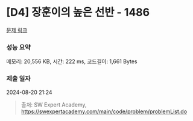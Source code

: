 # [D4] 장훈이의 높은 선반 - 1486 

[문제 링크](https://swexpertacademy.com/main/code/problem/problemDetail.do?contestProbId=AV2b7Yf6ABcBBASw) 

### 성능 요약

메모리: 20,556 KB, 시간: 222 ms, 코드길이: 1,661 Bytes

### 제출 일자

2024-08-20 21:24



> 출처: SW Expert Academy, https://swexpertacademy.com/main/code/problem/problemList.do